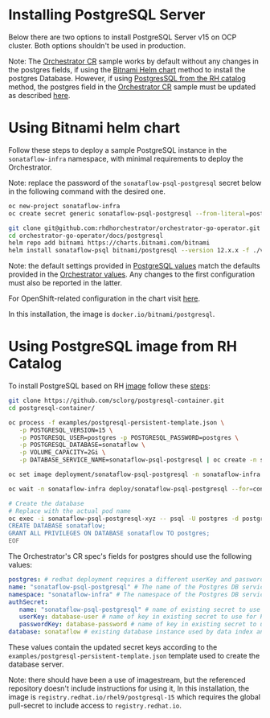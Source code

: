 # Installing PostgreSQL Server

Below there are two options to install PostgreSQL Server v15 on OCP cluster.
Both options shouldn't be used in production.

Note: The [Orchestrator CR](https://github.com/rhdhorchestrator/orchestrator-go-operator/blob/main/config/samples/_v1alpha3_orchestrator.yaml#L23) 
sample works by default without any changes in the postgres fields, if using the [Bitnami Helm chart](#using-bitnami-helm-chart) method to install 
the postgres Database. However, if using [PostgresSQL from the RH catalog](#using-postgresql-image-from-rh-catalog) method, 
the postgres field in the [Orchestrator CR](https://github.com/rhdhorchestrator/orchestrator-go-operator/blob/main/config/samples/_v1alpha3_orchestrator.yaml#L23) sample must 
be updated as described [here](#using-postgresql-image-from-rh-catalog).

# Using Bitnami helm chart
Follow these steps to deploy a sample PostgreSQL instance in the `sonataflow-infra` namespace, with minimal requirements to deploy the Orchestrator.

Note: replace the password of the `sonataflow-psql-postgresql` secret below in the following command with the desired one.

```bash
oc new-project sonataflow-infra
oc create secret generic sonataflow-psql-postgresql --from-literal=postgres-username=postgres --from-literal=postgres-password=postgres

git clone git@github.com:rhdhorchestrator/orchestrator-go-operator.git
cd orchestrator-go-operator/docs/postgresql
helm repo add bitnami https://charts.bitnami.com/bitnami
helm install sonataflow-psql bitnami/postgresql --version 12.x.x -f ./values.yaml
```

Note: the default settings provided in [PostgreSQL values](https://github.com/rhdhorchestrator/orchestrator-go-operator/blob/main/docs/postgresql/values.yaml) match the defaults provided in the
[Orchestrator values](https://github.com/rhdhorchestrator/orchestrator-go-operator/blob/main/config/samples/_v1alpha3_orchestrator.yaml#L23).
Any changes to the first configuration must also be reported in the latter.

For OpenShift-related configuration in the chart visit [here](https://github.com/bitnami/charts/blob/main/bitnami/postgresql/README.md#differences-between-bitnami-postgresql-image-and-docker-official-image).

In this installation, the image is `docker.io/bitnami/postgresql`.

# Using PostgreSQL image from RH Catalog

To install PostgreSQL based on RH [image](https://catalog.redhat.com/software/containers/rhel9/postgresql-15/63f763f779eb1214c4d6fcf6?architecture=amd64&image=65e0af6ed6fed9d9cb59fffd)
follow these [steps](https://github.com/sclorg/postgresql-container/tree/master/15):

```bash
git clone https://github.com/sclorg/postgresql-container.git
cd postgresql-container/

oc process -f examples/postgresql-persistent-template.json \
   -p POSTGRESQL_VERSION=15 \
   -p POSTGRESQL_USER=postgres -p POSTGRESQL_PASSWORD=postgres \
   -p POSTGRESQL_DATABASE=sonataflow \
   -p VOLUME_CAPACITY=2Gi \
   -p DATABASE_SERVICE_NAME=sonataflow-psql-postgresql | oc create -n sonataflow-infra -f -

oc set image deployment/sonataflow-psql-postgresql -n sonataflow-infra postgresql=registry.redhat.io/rhel9/postgresql-15

oc wait -n sonataflow-infra deploy/sonataflow-psql-postgresql --for=condition=Available --timeout=5m

# Create the database
# Replace with the actual pod name
oc exec -i sonataflow-psql-postgresql-xyz -- psql -U postgres -d postgres <<EOF
CREATE DATABASE sonataflow;
GRANT ALL PRIVILEGES ON DATABASE sonataflow TO postgres;
EOF
```

The Orchestrator's CR spec's fields for postgres should use the following values:
```yaml
postgres: # redhat deployment requires a different userKey and passwordKey, since it is generated by the template.
name: "sonataflow-psql-postgresql" # The name of the Postgres DB service to be used by platform services. Required.
namespace: "sonataflow-infra" # The namespace of the Postgres DB service to be used by platform services. Required
authSecret:
   name: "sonataflow-psql-postgresql" # name of existing secret to use for PostgreSQL credentials.
   userKey: database-user # name of key in existing secret to use for PostgreSQL credentials.
   passwordKey: database-password # name of key in existing secret to use for PostgreSQL credentials.
database: sonataflow # existing database instance used by data index and job service
```

These values contain the updated secret keys according to the `examples/postgresql-persistent-template.json` template used to create the database server.

Note: there should have been a use of imagestream, but the referenced repository doesn't include instructions for using it,
In this installation, the image is `registry.redhat.io/rhel9/postgresql-15` which requires the global pull-secret to include access to `registry.redhat.io`.
